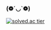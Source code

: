 ### (❁´◡`❁)

[![solved.ac tier](http://mazassumnida.wtf/api/generate_badge?boj=platinaru)](https://solved.ac/platinaru)

<!--
**kusakina0608/kusakina0608** is a ✨ _special_ ✨ repository because its `README.md` (this file) appears on your GitHub profile.

Here are some ideas to get you started:

- 🔭 I’m currently working on ...
- 🌱 I’m currently learning ...
- 👯 I’m looking to collaborate on ...
- 🤔 I’m looking for help with ...
- 💬 Ask me about ...
- 📫 How to reach me: ...
- 😄 Pronouns: ...
- ⚡ Fun fact: ...
-->
